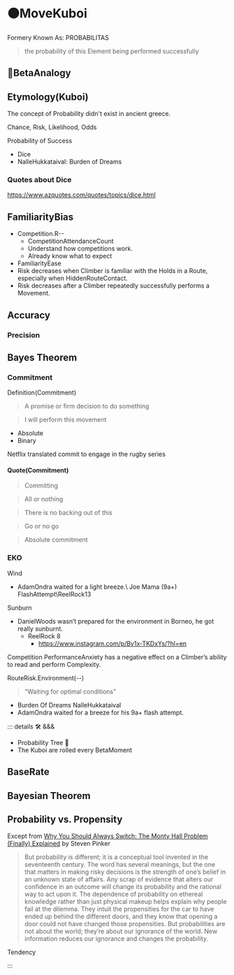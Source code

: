 # 🟠<move>MoveKuboi</move>

Formery Known As: PROBABILITAS

> the probability of this Element being performed successfully

## 🔷<beta>BetaAnalogy</beta>

## Etymology(Kuboi)

The concept of Probability didn't exist in ancient greece.

Chance, Risk, Likelihood, Odds

Probability of Success

- Dice
- NalleHukkataival: Burden of Dreams

### Quotes about Dice

<https://www.azquotes.com/quotes/topics/dice.html>

## FamiliarityBias

- Competition.R--
    - CompetitionAttendanceCount
    - Understand how competitions work.
    - Already know what to expect
- FamiliarityEase
- Risk decreases when Climber is familiar with the Holds in a Route, especially when HiddenRouteContact.
- Risk decreases after a Climber repeatedly successfully performs a Movement.

## Accuracy

### Precision

## Bayes Theorem

### Commitment

Definition(Commitment)

> A promise or firm decision to do something

>I will perform this movement

- Absolute
- Binary

Netflix translated commit to engage in the rugby series

#### Quote(Commitment)

> Committing

> All or nothing

> There is no backing out of this

> Go or no go

> Absolute commitment

### EKO

Wind

- AdamOndra waited for a light breeze.\ Joe Mama (9a+) FlashAttempt\ReelRock13

Sunburn

- DanielWoods wasn’t prepared for the environment in Borneo, he got really sunburnt.
    - ReelRock 8
        - <https://www.instagram.com/p/Bv1x-TKDxYs/?hl=en>

Competition
PerformanceAnxiety has a negative effect on a Climber’s ability to read and perform Complexity.

RouteRisk.Environment(--)

> “Waiting for optimal conditions”

- Burden Of Dreams NalleHukkataival
- AdamOndra waited for a breeze for his 9a+ flash attempt.

<!-- =================================================== -->
<!-- =================================================== -->
<!-- =================================================== -->
<!-- =================================================== -->
<!-- =================================================== -->
::: details 🛠 <dev>&&&</dev>

- Probability Tree 🌲
- The Kuboi are rolled every BetaMoment

## BaseRate

## Bayesian Theorem

## Probability vs. Propensity

Except from [Why You Should Always Switch: The Monty Hall Problem (Finally) Explained](https://behavioralscientist.org/steven-pinker-rationality-why-you-should-always-switch-the-monty-hall-problem-finally-explained/) by Steven Pinker

> But probability is different; it is a conceptual tool invented in the seventeenth century. The word has several meanings, but the one that matters in making risky decisions is the strength of one’s belief in an unknown state of affairs. Any scrap of evidence that alters our confidence in an outcome will change its probability and the rational way to act upon it. The dependence of probability on ethereal knowledge rather than just physical makeup helps explain why people fail at the dilemma. They intuit the propensities for the car to have ended up behind the different doors, and they know that opening a door could not have changed those propensities. But probabilities are not about the world; they’re about our ignorance of the world. New information reduces our ignorance and changes the probability.

Tendency

:::